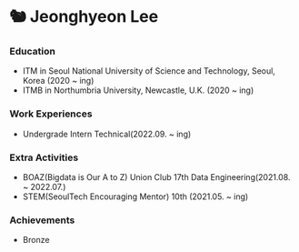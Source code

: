 # 🐿 Jeonghyeon Lee

### Education
- ITM in Seoul National University of Science and Technology, Seoul, Korea (2020 ~ ing)
- ITMB in Northumbria University, Newcastle, U.K. (2020 ~ ing)

### Work Experiences
- Undergrade Intern Technical(2022.09. ~ ing)

### Extra Activities
- BOAZ(Bigdata is Our A to Z) Union Club 17th Data Engineering(2021.08. ~ 2022.07.)
- STEM(SeoulTech Encouraging Mentor) 10th (2021.05. ~ ing)

### Achievements
- Bronze


